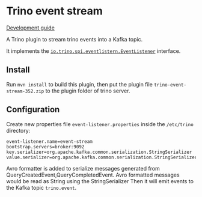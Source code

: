 # Trino event stream

[Development guide](DEVELOPMENT.md)

A Trino plugin to stream trino events into a Kafka topic.

It implements the [`io.trino.spi.eventlistern.EventListener`](https://github.com/trinodb/trino/blob/f6422d04663ab011d3ddb831ed16dec02659c47e/core/trino-spi/src/main/java/io/trino/spi/eventlistener/EventListener.java) interface.

## Install

Run `mvn install` to build this plugin, then put the plugin file
`trino-event-stream-352.zip` to the plugin folder of trino server.

## Configuration

Create new properties file `event-listener.properties` inside the `/etc/trino` directory:

```
event-listener.name=event-stream
bootstrap.servers=broker:9092
key.serializer=org.apache.kafka.common.serialization.StringSerializer
value.serializer=org.apache.kafka.common.serialization.StringSerializer
```

Avro formatter is added to serialize messages generated from QueryCreatedEvent,QueryCompletedEvent. Avro formatted messages would be read as String using the StringSerializer
Then it will emit events to the Kafka topic `trino.event`.


